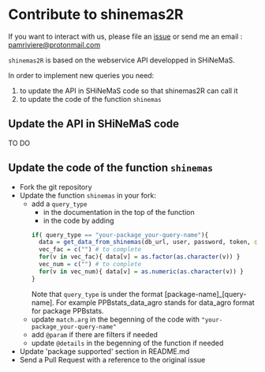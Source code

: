 # Contribute to shinemas2R

If you want to interact with us, please file an [issue]() or send me an email : pamriviere@protonmail.com


`shinemas2R` is based on the webservice API developped in SHiNeMaS.

In order to implement new queries you need:

1. to update the API in SHiNeMaS code so that shinemas2R can call it
2. to update the code of the function `shinemas` 

## Update the API in SHiNeMaS code

TO DO

## Update the code of the function `shinemas` 

- Fork the git repository
- Update the function `shinemas` in your fork:
  - add a `query_type`
    - in the documentation in the top of the function
    - in the code by adding
    ```R
    if( query_type == "your-package_your-query-name"){
      data = get_data_from_shinemas(db_url, user, password, token, query = "your-package_your-query-name")
      vec_fac = c("") # to complete
      for(v in vec_fac){ data[v] = as.factor(as.character(v)) }
      vec_num = c("") # to complete
      for(v in vec_num){ data[v] = as.numeric(as.character(v)) }
    }
    ```
    Note that `query_type` is under the format [package-name]_[query-name]. For example PPBstats_data_agro stands for data_agro format for package PPBstats.
  - update `match.arg` in the begenning of the code with `"your-package_your-query-name"`
  - add `@param` if there are filters if needed
  - update `@details` in the begenning of the function if needed
- Update 'package supported' section in README.md
- Send a Pull Request with a reference to the original issue









    
